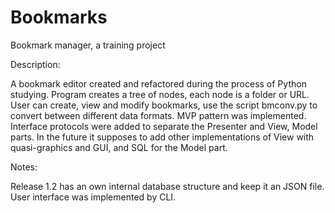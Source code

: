 # Bookmarks
Bookmark manager, a training project

Description:

A bookmark editor created and refactored during the process of Python studying.
Program creates a tree of nodes, each node is a folder or URL.
User can create, view and modify bookmarks, use the script bmconv.py to convert between different data formats.
MVP pattern was implemented. Interface protocols were added to separate the Presenter and View, Model parts.
In the future it supposes to add other implementations of View with quasi-graphics and GUI, and SQL for the Model part.

Notes:

Release 1.2 has an own internal database structure and keep it an JSON file.
User interface was implemented by CLI.
